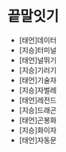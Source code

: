 # 끝말잇기

* [태언]데이터
* [지승]터미널
* [태언]널뛰기
* [지승]기러기
* [태언]기술자
* [지승]자벌레
* [태언]레전드
* [지승]드래곤
* [태언]곤봉화
* [지승]화이자
* [태언]자동문